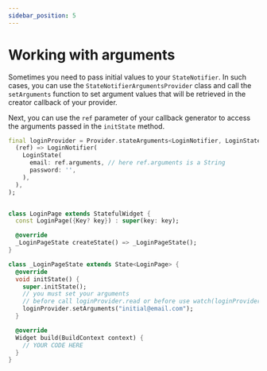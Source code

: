 ```yaml
---
sidebar_position: 5
---
```


# Working with arguments

Sometimes you need to pass initial values to your `StateNotifier`. In such cases, you can use the `StateNotifierArgumentsProvider` class and call the `setArguments` function to set argument values that will be retrieved in the creator callback of your provider.

Next, you can use the `ref` parameter of your callback generator to access the arguments passed in the `initState` method.

```dart {4,24}
final loginProvider = Provider.stateArguments<LoginNotifier, LoginState, String>(
  (ref) => LoginNotifier(
    LoginState(
      email: ref.arguments, // here ref.arguments is a String
      password: '',
    ),
  ),
);


class LoginPage extends StatefulWidget {
  const LoginPage({Key? key}) : super(key: key);

  @override
  _LoginPageState createState() => _LoginPageState();
}

class _LoginPageState extends State<LoginPage> {
  @override
  void initState() {
    super.initState();
    // you must set your arguments
    // before call loginProvider.read or before use watch(loginProvider)
    loginProvider.setArguments("initial@email.com");
  }

  @override
  Widget build(BuildContext context) {
    // YOUR CODE HERE
  }
}
```